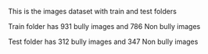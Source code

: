 This is the images dataset with train and test folders 

Train folder has 931 bully images and 786 Non bully images 

Test folder has 312 bully images and 347 Non bully images
